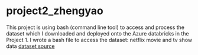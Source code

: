 # project2_zhengyao

This project is using bash (command line tool) to access and process the dataset which I downloaded and deployed onto the Azure databricks in the Project 1. I wrote a bash file to access the dataset: netflix movie and tv show data [dataset source](https://www.kaggle.com/datasets/ariyoomotade/netflix-data-cleaning-analysis-and-visualization)
